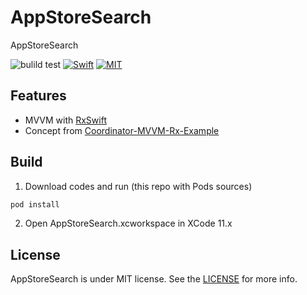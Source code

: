 # AppStoreSearch
AppStoreSearch

![bulild test](https://github.com/hsleedevelop/AppStoreSearch/workflows/bulild%20test/badge.svg)
[![Swift](https://img.shields.io/badge/Swift-5.2-orange.svg)](https://swift.org)
[![MIT](https://img.shields.io/badge/License-MIT-blue.svg)](https://opensource.org/licenses/MIT)

## Features

* MVVM with [RxSwift](https://github.com/ReactiveX/RxSwift)
* Concept from [Coordinator-MVVM-Rx-Example](https://github.com/uptechteam/Coordinator-MVVM-Rx-Example)

## Build

1. Download codes and run (this repo with Pods sources)
```ruby
pod install
```
2. Open AppStoreSearch.xcworkspace in XCode 11.x

## License

AppStoreSearch is under MIT license. See the [LICENSE](LICENSE) for more info.
